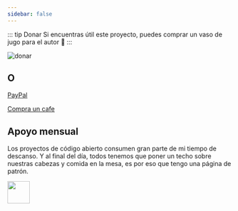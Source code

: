 ```yaml
---
sidebar: false
---
```


::: tip Donar
Si encuentras útil este proyecto, puedes comprar un vaso de jugo para el autor :tropical_drink:
:::

![donar](https://LZQ5232.gitee.io/gitee-cdn/vue-element-admin-site/bd273f0d-83a0-4ef2-92e1-9ac8ed3746b9.png)

## O

[PayPal](https://www.paypal.me/panfree23)

[Compra un cafe](https://www.buymeacoffee.com/Pan)

## Apoyo mensual

Los proyectos de código abierto consumen gran parte de mi tiempo de descanso. Y al final del día, todos tenemos que poner un techo sobre nuestras cabezas y comida en la mesa, es por eso que tengo una página de patrón.

<a target="_blank" href="https://www.patreon.com/LZQ5232">
<img src="https://c5.patreon.com/external/logo/become_a_patron_button@2x.png" height="50">
</a>
